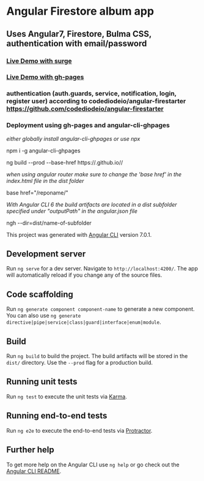 # Angular Firestore album app

## Uses Angular7, Firestore, Bulma CSS, authentication with email/password

### [Live Demo with surge](http://ang-fs-auth-albums.surge.sh/)

### [Live Demo with gh-pages](https://rkloecker.github.io/ang-fs-auth-albums/)

### authentication (auth.guards, service, notification, login, register user) according to codediodeio/angular-firestarter https://github.com/codediodeio/angular-firestarter

### Deployment using gh-pages and angular-cli-ghpages
*either globally install angular-cli-ghpages or use npx*

npm i -g angular-cli-ghpages

ng build --prod --base-href https://<username>.github.io/<reponame>/
  
*when using angular router make sure to change the 'base href' in the index.html file in the dist folder*

base href="/reponame/"
  
*With Angular CLI 6 the build artifacts are located in a dist subfolder specified under "outputPath" in the angular.json file*

ngh --dir=dist/name-of-subfolder



This project was generated with [Angular CLI](https://github.com/angular/angular-cli) version 7.0.1.

## Development server

Run `ng serve` for a dev server. Navigate to `http://localhost:4200/`. The app will automatically reload if you change any of the source files.

## Code scaffolding

Run `ng generate component component-name` to generate a new component. You can also use `ng generate directive|pipe|service|class|guard|interface|enum|module`.

## Build

Run `ng build` to build the project. The build artifacts will be stored in the `dist/` directory. Use the `--prod` flag for a production build.

## Running unit tests

Run `ng test` to execute the unit tests via [Karma](https://karma-runner.github.io).

## Running end-to-end tests

Run `ng e2e` to execute the end-to-end tests via [Protractor](http://www.protractortest.org/).

## Further help

To get more help on the Angular CLI use `ng help` or go check out the [Angular CLI README](https://github.com/angular/angular-cli/blob/master/README.md).
